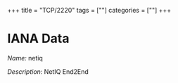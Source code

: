 +++
title = "TCP/2220"
tags = [""]
categories = [""]
+++

# IANA Data

_Name:_ netiq

_Description:_ NetIQ End2End

